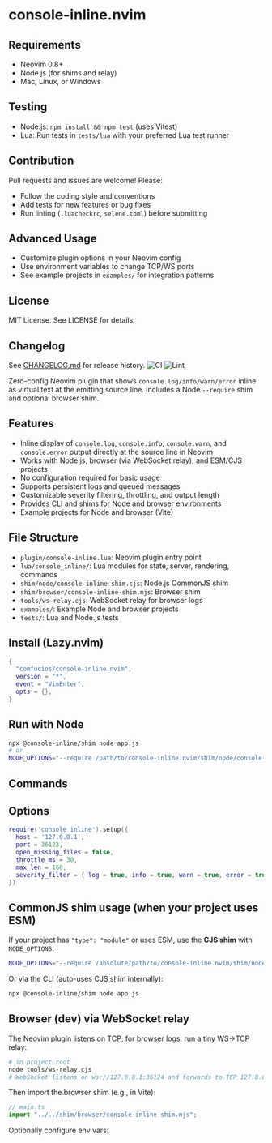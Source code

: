 # console-inline.nvim

## Requirements

- Neovim 0.8+
- Node.js (for shims and relay)
- Mac, Linux, or Windows

## Testing

- Node.js: `npm install && npm test` (uses Vitest)
- Lua: Run tests in `tests/lua` with your preferred Lua test runner

## Contribution

Pull requests and issues are welcome! Please:

- Follow the coding style and conventions
- Add tests for new features or bug fixes
- Run linting (`.luacheckrc`, `selene.toml`) before submitting

## Advanced Usage

- Customize plugin options in your Neovim config
- Use environment variables to change TCP/WS ports
- See example projects in `examples/` for integration patterns

## License

MIT License. See LICENSE for details.

## Changelog

See [CHANGELOG.md](CHANGELOG.md) for release history.
![CI](https://github.com/comfucios/console-inline.nvim/actions/workflows/ci.yml/badge.svg)
![Lint](https://github.com/comfucios/console-inline.nvim/actions/workflows/lint.yml/badge.svg)

Zero-config Neovim plugin that shows `console.log/info/warn/error` inline as virtual text at the emitting source line.
Includes a Node `--require` shim and optional browser shim.

## Features

- Inline display of `console.log`, `console.info`, `console.warn`, and `console.error` output directly at the source line in Neovim
- Works with Node.js, browser (via WebSocket relay), and ESM/CJS projects
- No configuration required for basic usage
- Supports persistent logs and queued messages
- Customizable severity filtering, throttling, and output length
- Provides CLI and shims for Node and browser environments
- Example projects for Node and browser (Vite)

## File Structure

- `plugin/console-inline.lua`: Neovim plugin entry point
- `lua/console_inline/`: Lua modules for state, server, rendering, commands
- `shim/node/console-inline-shim.cjs`: Node.js CommonJS shim
- `shim/browser/console-inline-shim.mjs`: Browser shim
- `tools/ws-relay.cjs`: WebSocket relay for browser logs
- `examples/`: Example Node and browser projects
- `tests/`: Lua and Node.js tests

## Install (Lazy.nvim)

```lua
{
  "comfucios/console-inline.nvim",
  version = "*",
  event = "VimEnter",
  opts = {},
}
```

## Run with Node

```bash
npx @console-inline/shim node app.js
# or
NODE_OPTIONS="--require /path/to/console-inline.nvim/shim/node/console-inline-shim.js" node app.js
```

## Commands

## Options

```lua
require('console_inline').setup({
  host = '127.0.0.1',
  port = 36123,
  open_missing_files = false,
  throttle_ms = 30,
  max_len = 160,
  severity_filter = { log = true, info = true, warn = true, error = true },
})
```

## CommonJS shim usage (when your project uses ESM)

If your project has `"type": "module"` or uses ESM, use the **CJS shim** with `NODE_OPTIONS`:

```bash
NODE_OPTIONS="--require /absolute/path/to/console-inline.nvim/shim/node/console-inline-shim.cjs" node app.js
```

Or via the CLI (auto-uses CJS shim internally):

```bash
npx @console-inline/shim node app.js
```

## Browser (dev) via WebSocket relay

The Neovim plugin listens on TCP; for browser logs, run a tiny WS→TCP relay:

```bash
# in project root
node tools/ws-relay.cjs
# WebSocket listens on ws://127.0.0.1:36124 and forwards to TCP 127.0.0.1:36123
```

Then import the browser shim (e.g., in Vite):

```ts
// main.ts
import "../../shim/browser/console-inline-shim.mjs";
```

Optionally configure env vars:
